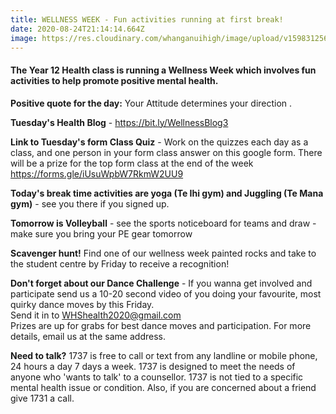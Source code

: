 ```yaml
---
title: WELLNESS WEEK - Fun activities running at first break!
date: 2020-08-24T21:14:14.664Z
image: https://res.cloudinary.com/whanganuihigh/image/upload/v1598312560/Events/Health_poster.jpg
---
```

#### The Year 12 Health class is running a Wellness Week which involves fun activities to help promote positive mental health. 

**Positive quote for the day:** Your Attitude determines your direction.

**Tuesday's Health Blog** - https://bit.ly/WellnessBlog3  

**Link to Tuesday's form Class Quiz** - Work on the quizzes each day as a class, and one person in your form class answer on this google form. There will be a prize for the top form class at the end of the week https://forms.gle/iUsuWpbW7RkmW2UU9  

**Today's break time activities are yoga (Te Ihi gym) and Juggling (Te Mana gym)** - see you there if you signed up.  

**Tomorrow is Volleyball** - see the sports noticeboard for teams and draw - make sure you bring your PE gear tomorrow  

**Scavenger hunt!** Find one of our wellness week painted rocks and take to the student centre by Friday to receive a recognition!  

**Don't forget about our Dance Challenge** - If you wanna get involved and participate send us a 10-20 second video of you doing your favourite, most quirky dance moves by this Friday.  
Send it in to WHShealth2020@gmail.com  
Prizes are up for grabs for best dance moves and participation. For more details, email us at the same address.  

**Need to talk?** 1737 is free to call or text from any landline or mobile phone, 24 hours a day 7 days a week. 1737 is designed to meet the needs of anyone who 'wants to talk' to a counsellor. 1737 is not tied to a specific mental health issue or condition. Also, if you are concerned about a friend give 1731 a call.

